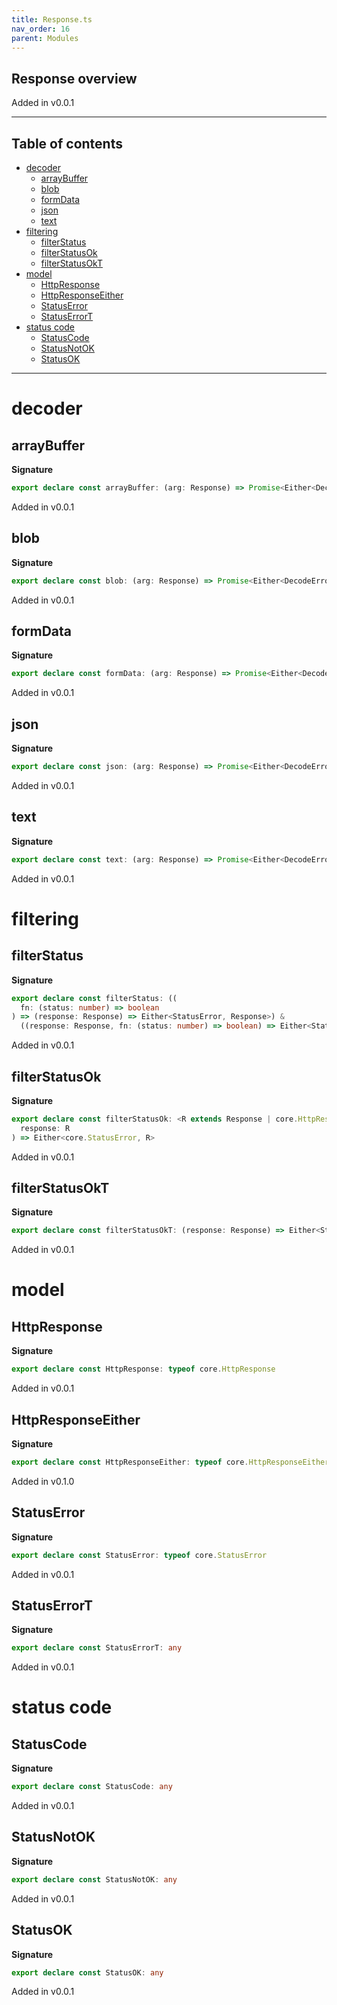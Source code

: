 ```yaml
---
title: Response.ts
nav_order: 16
parent: Modules
---
```


## Response overview

Added in v0.0.1

---

<h2 class="text-delta">Table of contents</h2>

- [decoder](#decoder)
  - [arrayBuffer](#arraybuffer)
  - [blob](#blob)
  - [formData](#formdata)
  - [json](#json)
  - [text](#text)
- [filtering](#filtering)
  - [filterStatus](#filterstatus)
  - [filterStatusOk](#filterstatusok)
  - [filterStatusOkT](#filterstatusokt)
- [model](#model)
  - [HttpResponse](#httpresponse)
  - [HttpResponseEither](#httpresponseeither)
  - [StatusError](#statuserror)
  - [StatusErrorT](#statuserrort)
- [status code](#status-code)
  - [StatusCode](#statuscode)
  - [StatusNotOK](#statusnotok)
  - [StatusOK](#statusok)

---

# decoder

## arrayBuffer

**Signature**

```ts
export declare const arrayBuffer: (arg: Response) => Promise<Either<DecodeError, ArrayBuffer>>
```

Added in v0.0.1

## blob

**Signature**

```ts
export declare const blob: (arg: Response) => Promise<Either<DecodeError, Blob>>
```

Added in v0.0.1

## formData

**Signature**

```ts
export declare const formData: (arg: Response) => Promise<Either<DecodeError, FormData>>
```

Added in v0.0.1

## json

**Signature**

```ts
export declare const json: (arg: Response) => Promise<Either<DecodeError, any>>
```

Added in v0.0.1

## text

**Signature**

```ts
export declare const text: (arg: Response) => Promise<Either<DecodeError, string>>
```

Added in v0.0.1

# filtering

## filterStatus

**Signature**

```ts
export declare const filterStatus: ((
  fn: (status: number) => boolean
) => (response: Response) => Either<StatusError, Response>) &
  ((response: Response, fn: (status: number) => boolean) => Either<StatusError, Response>)
```

Added in v0.0.1

## filterStatusOk

**Signature**

```ts
export declare const filterStatusOk: <R extends Response | core.HttpResponse>(
  response: R
) => Either<core.StatusError, R>
```

Added in v0.0.1

## filterStatusOkT

**Signature**

```ts
export declare const filterStatusOkT: (response: Response) => Either<StatusErrorT<StatusNotOK>, ResponseT<StatusOK>>
```

Added in v0.0.1

# model

## HttpResponse

**Signature**

```ts
export declare const HttpResponse: typeof core.HttpResponse
```

Added in v0.0.1

## HttpResponseEither

**Signature**

```ts
export declare const HttpResponseEither: typeof core.HttpResponseEither
```

Added in v0.1.0

## StatusError

**Signature**

```ts
export declare const StatusError: typeof core.StatusError
```

Added in v0.0.1

## StatusErrorT

**Signature**

```ts
export declare const StatusErrorT: any
```

Added in v0.0.1

# status code

## StatusCode

**Signature**

```ts
export declare const StatusCode: any
```

Added in v0.0.1

## StatusNotOK

**Signature**

```ts
export declare const StatusNotOK: any
```

Added in v0.0.1

## StatusOK

**Signature**

```ts
export declare const StatusOK: any
```

Added in v0.0.1
